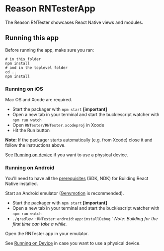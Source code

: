 # Reason RNTesterApp

The Reason RNTester showcases React Native views and modules.

## Running this app

Before running the app, make sure you ran:

    # in this folder
    npm install
    # and in the toplevel folder
    cd ..
    npm install

### Running on iOS

Mac OS and Xcode are required.

- Start the packager with `npm start` **[important]**
- Open a new tab in your terminal and start the bucklescript watcher with `npm run watch`
- Open `RNTester/RNTester.xcodeproj` in Xcode
- Hit the Run button

**Note:** If the packager starts automatically (e.g. from Xcode) close it and follow the instructions above.

See [Running on device](https://facebook.github.io/react-native/docs/running-on-device.html) if you want to use a physical device.

### Running on Android

You'll need to have all the [prerequisites](https://github.com/facebook/react-native/tree/master/ReactAndroid#prerequisites) (SDK, NDK) for Building React Native installed.

Start an Android emulator ([Genymotion](https://www.genymotion.com) is recommended).

- Start the packager with `npm start` **[important]**
- Open a new tab in your terminal and start the bucklescript watcher with `npm run watch`
- `./gradlew :RNTester:android:app:installDebug`
`
_Note: Building for the first time can take a while._

Open the RNTester app in your emulator.

See [Running on Device](https://facebook.github.io/react-native/docs/running-on-device.html) in case you want to use a physical device.
